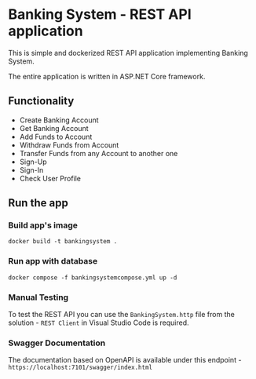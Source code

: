 # Banking System - REST  API application

This  is  simple and dockerized REST  API  application  implementing  Banking  System.

The  entire  application  is  written  in  ASP.NET  Core  framework.

## Functionality
- Create Banking Account
- Get Banking Account
- Add Funds to Account
- Withdraw Funds from Account
- Transfer Funds from any Account to another one
- Sign-Up
- Sign-In
- Check User Profile

## Run the app
### Build app's image
`docker build -t bankingsystem .`

### Run app with database
`docker compose -f bankingsystemcompose.yml up -d`

### Manual Testing
To test the REST API you can use the `BankingSystem.http` file from the solution - `REST Client` in Visual Studio Code is required.

### Swagger Documentation
The documentation based on OpenAPI is available under this endpoint - `https://localhost:7101/swagger/index.html`
